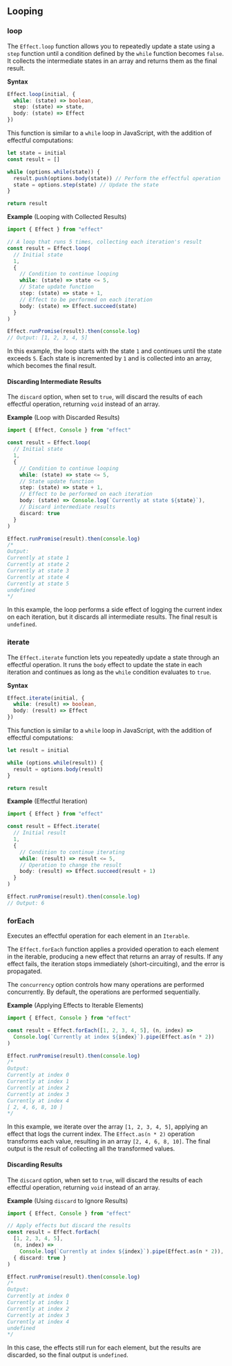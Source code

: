 ## Looping

### loop

The `Effect.loop` function allows you to repeatedly update a state using a `step` function until a condition defined by the `while` function becomes `false`. It collects the intermediate states in an array and returns them as the final result.

**Syntax**

```ts showLineNumbers=false
Effect.loop(initial, {
  while: (state) => boolean,
  step: (state) => state,
  body: (state) => Effect
})
```

This function is similar to a `while` loop in JavaScript, with the addition of effectful computations:

```ts showLineNumbers=false
let state = initial
const result = []

while (options.while(state)) {
  result.push(options.body(state)) // Perform the effectful operation
  state = options.step(state) // Update the state
}

return result
```

**Example** (Looping with Collected Results)

```ts twoslash
import { Effect } from "effect"

// A loop that runs 5 times, collecting each iteration's result
const result = Effect.loop(
  // Initial state
  1,
  {
    // Condition to continue looping
    while: (state) => state <= 5,
    // State update function
    step: (state) => state + 1,
    // Effect to be performed on each iteration
    body: (state) => Effect.succeed(state)
  }
)

Effect.runPromise(result).then(console.log)
// Output: [1, 2, 3, 4, 5]
```

In this example, the loop starts with the state `1` and continues until the state exceeds `5`. Each state is incremented by `1` and is collected into an array, which becomes the final result.

#### Discarding Intermediate Results

The `discard` option, when set to `true`, will discard the results of each effectful operation, returning `void` instead of an array.

**Example** (Loop with Discarded Results)

```ts twoslash "discard: true"
import { Effect, Console } from "effect"

const result = Effect.loop(
  // Initial state
  1,
  {
    // Condition to continue looping
    while: (state) => state <= 5,
    // State update function
    step: (state) => state + 1,
    // Effect to be performed on each iteration
    body: (state) => Console.log(`Currently at state ${state}`),
    // Discard intermediate results
    discard: true
  }
)

Effect.runPromise(result).then(console.log)
/*
Output:
Currently at state 1
Currently at state 2
Currently at state 3
Currently at state 4
Currently at state 5
undefined
*/
```

In this example, the loop performs a side effect of logging the current index on each iteration, but it discards all intermediate results. The final result is `undefined`.

### iterate

The `Effect.iterate` function lets you repeatedly update a state through an effectful operation. It runs the `body` effect to update the state in each iteration and continues as long as the `while` condition evaluates to `true`.

**Syntax**

```ts showLineNumbers=false
Effect.iterate(initial, {
  while: (result) => boolean,
  body: (result) => Effect
})
```

This function is similar to a `while` loop in JavaScript, with the addition of effectful computations:

```ts showLineNumbers=false
let result = initial

while (options.while(result)) {
  result = options.body(result)
}

return result
```

**Example** (Effectful Iteration)

```ts twoslash
import { Effect } from "effect"

const result = Effect.iterate(
  // Initial result
  1,
  {
    // Condition to continue iterating
    while: (result) => result <= 5,
    // Operation to change the result
    body: (result) => Effect.succeed(result + 1)
  }
)

Effect.runPromise(result).then(console.log)
// Output: 6
```

### forEach

Executes an effectful operation for each element in an `Iterable`.

The `Effect.forEach` function applies a provided operation to each element in the
iterable, producing a new effect that returns an array of results.
If any effect fails, the iteration stops immediately (short-circuiting), and
the error is propagated.

The `concurrency` option controls how many operations are performed
concurrently. By default, the operations are performed sequentially.

**Example** (Applying Effects to Iterable Elements)

```ts twoslash
import { Effect, Console } from "effect"

const result = Effect.forEach([1, 2, 3, 4, 5], (n, index) =>
  Console.log(`Currently at index ${index}`).pipe(Effect.as(n * 2))
)

Effect.runPromise(result).then(console.log)
/*
Output:
Currently at index 0
Currently at index 1
Currently at index 2
Currently at index 3
Currently at index 4
[ 2, 4, 6, 8, 10 ]
*/
```

In this example, we iterate over the array `[1, 2, 3, 4, 5]`, applying an effect that logs the current index. The `Effect.as(n * 2)` operation transforms each value, resulting in an array `[2, 4, 6, 8, 10]`. The final output is the result of collecting all the transformed values.

#### Discarding Results

The `discard` option, when set to `true`, will discard the results of each effectful operation, returning `void` instead of an array.

**Example** (Using `discard` to Ignore Results)

```ts twoslash "{ discard: true }"
import { Effect, Console } from "effect"

// Apply effects but discard the results
const result = Effect.forEach(
  [1, 2, 3, 4, 5],
  (n, index) =>
    Console.log(`Currently at index ${index}`).pipe(Effect.as(n * 2)),
  { discard: true }
)

Effect.runPromise(result).then(console.log)
/*
Output:
Currently at index 0
Currently at index 1
Currently at index 2
Currently at index 3
Currently at index 4
undefined
*/
```

In this case, the effects still run for each element, but the results are discarded, so the final output is `undefined`.

